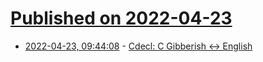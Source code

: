 # [Published on 2022-04-23](index.md)

* [2022-04-23, 09:44:08](https://news.ycombinator.com/item?id=31132715) - [Cdecl: C Gibberish ↔ English](https://cdecl.org/)
